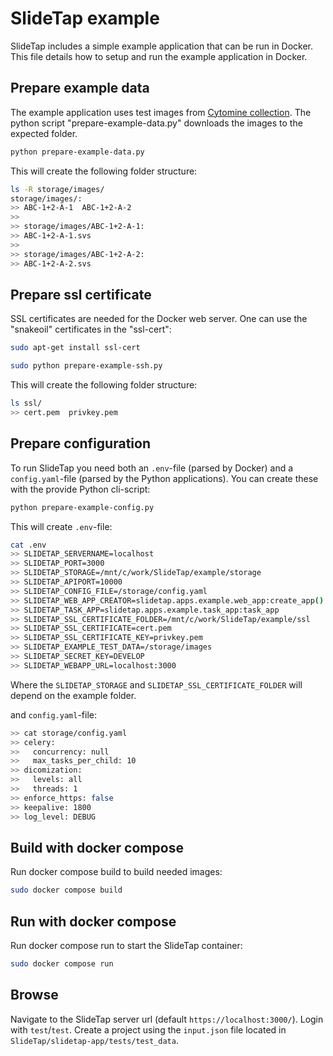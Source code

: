 # SlideTap example

SlideTap includes a simple example application that can be run in Docker. This file details how to setup and run the example application in Docker.

## Prepare example data

The example application uses test images from [Cytomine collection](https://cytomine.com/collection/cmu-1/cmu-1-svs). The python script "prepare-example-data.py" downloads the images to the expected folder.

```sh
python prepare-example-data.py
```

This will create the following folder structure:

```sh
ls -R storage/images/
storage/images/:
>> ABC-1+2-A-1  ABC-1+2-A-2
>>
>> storage/images/ABC-1+2-A-1:
>> ABC-1+2-A-1.svs
>>
>> storage/images/ABC-1+2-A-2:
>> ABC-1+2-A-2.svs
```

## Prepare ssl certificate

SSL certificates are needed for the Docker web server. One can use the "snakeoil" certificates in the "ssl-cert":

```sh
sudo apt-get install ssl-cert

sudo python prepare-example-ssh.py
```

This will create the following folder structure:

```sh
ls ssl/
>> cert.pem  privkey.pem
```

## Prepare configuration

To run SlideTap you need both an `.env`-file (parsed by Docker) and a `config.yaml`-file (parsed by the Python applications). You can create these with the provide Python cli-script:

```sh
python prepare-example-config.py
```

This will create `.env`-file:

```sh
cat .env
>> SLIDETAP_SERVERNAME=localhost
>> SLIDETAP_PORT=3000
>> SLIDETAP_STORAGE=/mnt/c/work/SlideTap/example/storage
>> SLIDETAP_APIPORT=10000
>> SLIDETAP_CONFIG_FILE=/storage/config.yaml
>> SLIDETAP_WEB_APP_CREATOR=slidetap.apps.example.web_app:create_app()
>> SLIDETAP_TASK_APP=slidetap.apps.example.task_app:task_app
>> SLIDETAP_SSL_CERTIFICATE_FOLDER=/mnt/c/work/SlideTap/example/ssl
>> SLIDETAP_SSL_CERTIFICATE=cert.pem
>> SLIDETAP_SSL_CERTIFICATE_KEY=privkey.pem
>> SLIDETAP_EXAMPLE_TEST_DATA=/storage/images
>> SLIDETAP_SECRET_KEY=DEVELOP
>> SLIDETAP_WEBAPP_URL=localhost:3000
```

Where the `SLIDETAP_STORAGE` and `SLIDETAP_SSL_CERTIFICATE_FOLDER` will depend on the example folder.

and `config.yaml`-file:

```sh
>> cat storage/config.yaml
>> celery:
>>   concurrency: null
>>   max_tasks_per_child: 10
>> dicomization:
>>   levels: all
>>   threads: 1
>> enforce_https: false
>> keepalive: 1800
>> log_level: DEBUG
```

## Build with docker compose

Run docker compose build to build needed images:

```sh
sudo docker compose build
```

## Run with docker compose

Run docker compose run to start the SlideTap container:

```sh
sudo docker compose run
```

## Browse

Navigate to the SlideTap server url (default `https://localhost:3000/`). Login with `test`/`test`. Create a project using the `input.json` file located in `SlideTap/slidetap-app/tests/test_data`.
